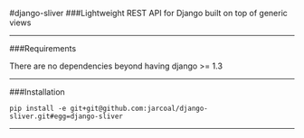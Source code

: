 #django-sliver
###Lightweight REST API for Django built on top of generic views

----

###Requirements

There are no dependencies beyond having django >= 1.3

----

###Installation

```pip install -e git+git@github.com:jarcoal/django-sliver.git#egg=django-sliver```

----